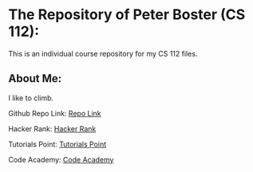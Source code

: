 
# The Repository of Peter Boster (CS 112):
This is an individual course repository for my CS 112 files.

## About Me:
I like to climb.

Github Repo Link: [Repo Link](https://github.com/pab15/2019-fall-cs112)

Hacker Rank: [Hacker Rank](https://www.hackerrank.com/domains/cpp)

Tutorials Point: [Tutorials Point](https://www.tutorialspoint.com/cplusplus/index.htm)

Code Academy: [Code Academy](https://www.codecademy.com/learn/learn-c-plus-plus)

